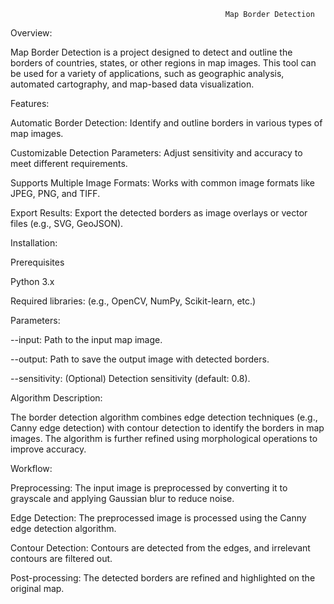                                                     Map Border Detection

Overview:

Map Border Detection is a project designed to detect and outline the borders of countries, states, or other regions in map images. This tool can be used for a variety of applications, such as geographic analysis, automated cartography, and map-based data visualization.

Features:

Automatic Border Detection: Identify and outline borders in various types of map images.

Customizable Detection Parameters: Adjust sensitivity and accuracy to meet different requirements.

Supports Multiple Image Formats: Works with common image formats like JPEG, PNG, and TIFF.

Export Results: Export the detected borders as image overlays or vector files (e.g., SVG, GeoJSON).

Installation:

Prerequisites

Python 3.x

Required libraries: (e.g., OpenCV, NumPy, Scikit-learn, etc.)

Parameters:

--input: Path to the input map image.

--output: Path to save the output image with detected borders.

--sensitivity: (Optional) Detection sensitivity (default: 0.8).

Algorithm Description:

The border detection algorithm combines edge detection techniques (e.g., Canny edge detection) with contour detection to identify the borders in map images. The algorithm is further refined using morphological operations to improve accuracy.

Workflow:

Preprocessing: The input image is preprocessed by converting it to grayscale and applying Gaussian blur to reduce noise.

Edge Detection: The preprocessed image is processed using the Canny edge detection algorithm.

Contour Detection: Contours are detected from the edges, and irrelevant contours are filtered out.

Post-processing: The detected borders are refined and highlighted on the original map.

